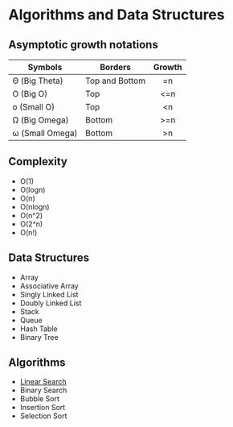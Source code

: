 # Algorithms and Data Structures

## Asymptotic growth notations

| Symbols         | Borders        | Growth |
| --------------- | -------------- | :----: |
| Θ (Big Theta)   | Top and Bottom |   =n   |
| O (Big O)       | Top            |  <=n   |
| o (Small O)     | Top            |   <n   |
| Ω (Big Omega)   | Bottom         |  >=n   |
| ω (Small Omega) | Bottom         |   >n   |

## Complexity

- O(1)
- O(logn)
- O(n)
- O(nlogn)
- O(n^2)
- O(2^n)
- O(n!)

## Data Structures

- Array
- Associative Array
- Singly Linked List
- Doubly Linked List
- Stack
- Queue
- Hash Table
- Binary Tree

## Algorithms

- [Linear Search](algorithms/linearSearch.md)
- Binary Search
- Bubble Sort
- Insertion Sort
- Selection Sort
